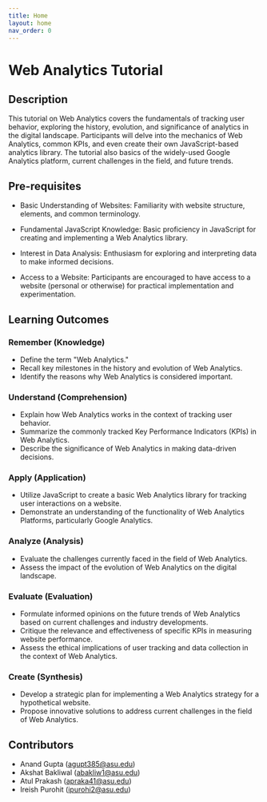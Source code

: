 ```yaml
---
title: Home
layout: home
nav_order: 0
---
```


# Web Analytics Tutorial

## Description

This tutorial on Web Analytics covers the fundamentals of tracking user behavior, exploring the history, evolution, and significance of analytics in the digital landscape. Participants will delve into the mechanics of Web Analytics, common KPIs, and even create their own JavaScript-based analytics library. The tutorial also basics of the widely-used Google Analytics platform, current challenges in the field, and future trends.

## Pre-requisites

- Basic Understanding of Websites: Familiarity with website structure, elements, and common terminology.

- Fundamental JavaScript Knowledge: Basic proficiency in JavaScript for creating and implementing a Web Analytics library.

- Interest in Data Analysis: Enthusiasm for exploring and interpreting data to make informed decisions.

- Access to a Website: Participants are encouraged to have access to a website (personal or otherwise) for practical implementation and experimentation.

## Learning Outcomes

### Remember (Knowledge)

- Define the term "Web Analytics."
- Recall key milestones in the history and evolution of Web Analytics.
- Identify the reasons why Web Analytics is considered important.

### Understand (Comprehension)

- Explain how Web Analytics works in the context of tracking user behavior.
- Summarize the commonly tracked Key Performance Indicators (KPIs) in Web Analytics.
- Describe the significance of Web Analytics in making data-driven decisions.

### Apply (Application)

- Utilize JavaScript to create a basic Web Analytics library for tracking user interactions on a website.
- Demonstrate an understanding of the functionality of Web Analytics Platforms, particularly Google Analytics.

### Analyze (Analysis)

- Evaluate the challenges currently faced in the field of Web Analytics.
- Assess the impact of the evolution of Web Analytics on the digital landscape.

### Evaluate (Evaluation)

- Formulate informed opinions on the future trends of Web Analytics based on current challenges and industry developments.
- Critique the relevance and effectiveness of specific KPIs in measuring website performance.
- Assess the ethical implications of user tracking and data collection in the context of Web Analytics.

### Create (Synthesis)

- Develop a strategic plan for implementing a Web Analytics strategy for a hypothetical website.
- Propose innovative solutions to address current challenges in the field of Web Analytics.

## Contributors

- Anand Gupta (agupt385@asu.edu)
- Akshat Bakliwal (abakliw1@asu.edu)
- Atul Prakash (apraka41@asu.edu)
- Ireish Purohit (ipurohi2@asu.edu)
